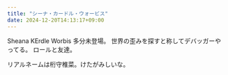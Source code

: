 ```yaml
---
title: "シーナ・カードル・ウォービス"
date: 2024-12-20T14:13:17+09:00
---
```

Sheana KErdle Worbis
多分未登場。
世界の歪みを探すと称してデバッガーやってる。
ロールと友達。

リアルネームは桁守椎菜。けたがみしいな。
